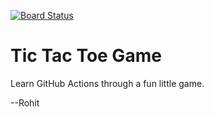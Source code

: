 [![Board Status](https://dev.azure.com/preacherlemon/ad05e78a-b0ba-4f6c-b2f0-c0b58845c120/1292b433-22e7-497b-88a6-d0d8e387a6e6/_apis/work/boardbadge/fcc2d841-b457-453a-af44-d919a15edc93)](https://dev.azure.com/preacherlemon/ad05e78a-b0ba-4f6c-b2f0-c0b58845c120/_boards/board/t/1292b433-22e7-497b-88a6-d0d8e387a6e6/Microsoft.RequirementCategory)
# Tic Tac Toe Game

Learn GitHub Actions through a fun little game.

--Rohit
